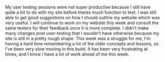 My user testing sessions were not super productive because I still have quite a bit to do with my site before theres much function to test. I was still able to get good suggestions on how I should outline my website which was very useful.
I will continue to work on my website this week and consult the same testers for their feedback once it is more complete. I didn't make many changes post user-testing that I wouldn't have otherwise because my site is still in a pretty rough shape.
This week was a struggle for me, I'm having a hard time remembering a lot of the older concepts and lessons, so I've been very slow moving in this build. It has been very frustrating at times, and I know I have a lot of work ahead of me this week. 

